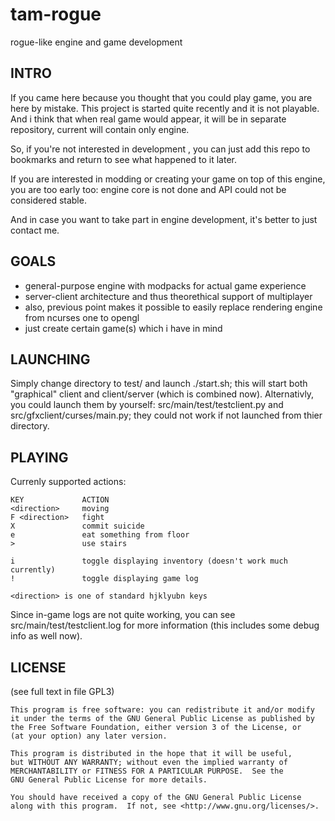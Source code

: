 tam-rogue
=========

rogue-like engine and game development

INTRO
-----
If you came here because you thought that you could play game, you are here
by mistake. This project is started quite recently and it is not playable.
And i think that when real game would appear, it will be in separate
repository, current will contain only engine.

So, if you're not interested in development , you can just add this repo to
bookmarks and return to see what happened to it later.

If you are interested in modding or creating your game on top of this engine,
you are too early too: engine core is not done and API could not be
considered stable.

And in case you want to take part in engine development, it's better to just
contact me.

GOALS
-----
* general-purpose engine with modpacks for actual game experience
* server-client architecture and thus theorethical support of multiplayer
* also, previous point makes it possible to easily replace rendering engine
from ncurses one to opengl
* just create certain game(s) which i have in mind

LAUNCHING
---------
Simply change directory to test/ and launch ./start.sh; this will start both
"graphical" client and client/server (which is combined now).
Alternativly, you could launch them by yourself: src/main/test/testclient.py
and src/gfxclient/curses/main.py; they could not work if not launched from
thier directory.

PLAYING
-------
Currenly supported actions:

    KEY             ACTION
    <direction>     moving
    F <direction>   fight
    X               commit suicide
    e               eat something from floor
    >               use stairs
    
    i               toggle displaying inventory (doesn't work much currently)
    !               toggle displaying game log

    <direction> is one of standard hjklyubn keys

Since in-game logs are not quite working, you can see
src/main/test/testclient.log for more information (this includes some debug
info as well now).

LICENSE
-------
(see full text in file GPL3)

    This program is free software: you can redistribute it and/or modify
    it under the terms of the GNU General Public License as published by
    the Free Software Foundation, either version 3 of the License, or
    (at your option) any later version.

    This program is distributed in the hope that it will be useful,
    but WITHOUT ANY WARRANTY; without even the implied warranty of
    MERCHANTABILITY or FITNESS FOR A PARTICULAR PURPOSE.  See the
    GNU General Public License for more details.

    You should have received a copy of the GNU General Public License
    along with this program.  If not, see <http://www.gnu.org/licenses/>.
